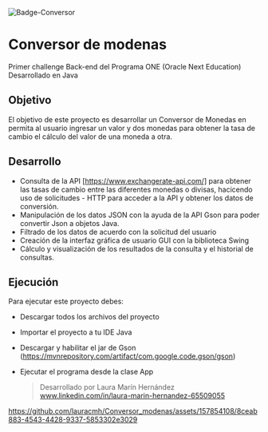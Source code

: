 ![Badge-Conversor](https://github.com/lauracmh/Conversor_modenas/assets/157854108/3f0cdc64-1055-49de-92d6-ae76cca6bfa1)

# Conversor de modenas
Primer challenge Back-end del Programa ONE (Oracle Next Education)
Desarrollado en Java

## Objetivo
El objetivo de este proyecto es desarrollar un Conversor de Monedas en permita al usuario ingresar un valor y dos monedas para obtener la tasa de cambio el cálculo del valor de una moneda a otra.

## Desarrollo
* Consulta de la API [https://www.exchangerate-api.com/] para obtener las tasas de cambio entre las diferentes monedas o divisas, hacicendo uso de solicitudes - HTTP para acceder a la API y obtener los datos de conversión.
* Manipulación de los datos JSON con la ayuda de la API Gson para poder convertir Json a objetos Java.
* Filtrado de los datos de acuerdo con la solicitud del usuario
* Creación de la interfaz gráfica de usuario GUI con la biblioteca Swing
* Cálculo y visualización de los resultados de la consulta y el historial de consultas.

## Ejecución
Para ejecutar este proyecto debes:
* Descargar todos los archivos del proyecto
* Importar el proyecto a tu IDE Java
* Descargar y habilitar el jar de Gson (https://mvnrepository.com/artifact/com.google.code.gson/gson)
* Ejecutar el programa desde la clase App

  >Desarrollado por Laura Marín Hernández
  >www.linkedin.com/in/laura-marin-hernandez-65509055

https://github.com/lauracmh/Conversor_modenas/assets/157854108/8ceab883-4543-4428-9337-5853302e3029











  



